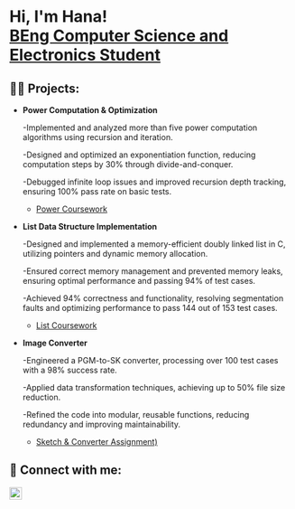 <h1>Hi, I'm Hana! <br/> <a href="www.linkedin.com/in/hana-kashmiri-b111411a2">BEng Computer Science and Electronics Student</a>

<h2>👨‍💻 Projects:</h2>

- <b>Power Computation & Optimization  </b>

   -Implemented and analyzed more than five power computation algorithms using recursion and iteration.

  -Designed and optimized an exponentiation function, reducing computation steps by 30% through divide-and-conquer.

  -Debugged infinite loop issues and improved recursion depth tracking, ensuring 100% pass rate on basic tests. 
  - [Power Coursework](./power.hs)
- <b>List Data Structure Implementation  </b>

  -Designed and implemented a memory-efficient doubly linked list in C, utilizing pointers and dynamic memory allocation.

  -Ensured correct memory management and prevented memory leaks, ensuring optimal performance and passing 94% of test
cases.

  -Achieved 94% correctness and functionality, resolving segmentation faults and optimizing performance to pass 144 out of 153
test cases. 
  - [List Coursework](https://github.com/cn22518) 
- <b>Image Converter </b>

  -Engineered a PGM-to-SK converter, processing over 100 test cases with a 98% success rate.

  -Applied data transformation techniques, achieving up to 50% file size reduction.

  -Refined the code into modular, reusable functions, reducing redundancy and improving maintainability. 
  
  - [Sketch & Converter Assignment)](https://github.com/cn22518)


<h2> 🤳 Connect with me:</h2>


[<img align="left" alt="JoshMadakor | LinkedIn" width="22px" src="https://cdn.jsdelivr.net/npm/simple-icons@v3/icons/linkedin.svg" />][linkedin]


[linkedin]: www.linkedin.com/in/hana-kashmiri-b111411a2
